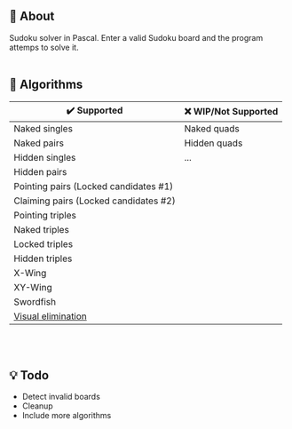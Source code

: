## 📍 About
Sudoku solver in Pascal. Enter a valid Sudoku board and the program attemps to solve it.
<br><br>

## 🧪 Algorithms
| ✔️ Supported                         | ❌ WIP/Not Supported             |
|---------------------------------------|----------------------------------|
| Naked singles                         | Naked quads                      |
| Naked pairs                           | Hidden quads                     |
| Hidden singles                        | ...                              |
| Hidden pairs                          |                                  |
| Pointing pairs (Locked candidates #1) |                                  |
| Claiming pairs (Locked candidates #2) |                                  |
| Pointing triples                      |                                  |
| Naked triples                         |                                  |
| Locked triples                        |                                  |
| Hidden triples                        |                                  |
| X-Wing                                |                                  |
| XY-Wing                               |                                  |
| Swordfish                             |                                  |
| [Visual elimination](https://www.learn-sudoku.com/visual-elimination.html) ||

<br><br>


## 💡 Todo
* Detect invalid boards
* Cleanup
* Include more algorithms
<br>
